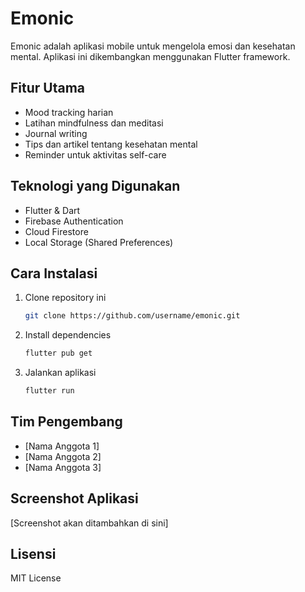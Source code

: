 # Emonic

Emonic adalah aplikasi mobile untuk mengelola emosi dan kesehatan mental. Aplikasi ini dikembangkan menggunakan Flutter framework.

## Fitur Utama

- Mood tracking harian
- Latihan mindfulness dan meditasi
- Journal writing
- Tips dan artikel tentang kesehatan mental
- Reminder untuk aktivitas self-care

## Teknologi yang Digunakan

- Flutter & Dart
- Firebase Authentication
- Cloud Firestore
- Local Storage (Shared Preferences)

## Cara Instalasi

1. Clone repository ini
   ```bash
   git clone https://github.com/username/emonic.git
   ```

2. Install dependencies
   ```bash
   flutter pub get
   ```

3. Jalankan aplikasi
   ```bash
   flutter run
   ```

## Tim Pengembang

- [Nama Anggota 1]
- [Nama Anggota 2]
- [Nama Anggota 3]

## Screenshot Aplikasi

[Screenshot akan ditambahkan di sini]

## Lisensi

MIT License
